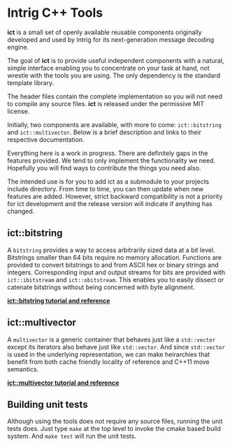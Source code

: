 # Intrig C++ Tools

**ict** is a small set of openly available reusable components originally developed and used by Intrig for its
next-generation message decoding engine.

The goal of **ict** is to provide useful independent components with a natural, simple interface enabling you to
concentrate on your task at hand, not wrestle with the tools you are using. The only dependency is the standard template
library.

The header files contain the complete implementation so you will not need to compile any source files.  **ict** is
released under the permissive MIT license.

Initially, two components are available, with more to come: `ict::bitstring` and `ict::multivector`.  Below is a brief
description and links to their respective documentation.  

Everything here is a work in progress.  There are definitely gaps in the features provided.  We tend to only implement
the functionality we need.  Hopefully you will find ways to contribute the things you need also.

The intended use is for you to add ict as a submodule to your projects include directory.  From time to time, you can
then update when new features are added.  However, strict backward compatibility is not a priority for ict development
and the release version will indicate if anything has changed.


## ict::bitstring

A `bitstring` provides a way to access arbitrarily sized data at a bit level.  Bitstrings smaller than 64
bits require no memory allocation.  Functions are provided to convert bitstrings to and from ASCII hex or binary strings
and integers.  Corresponding input and output streams for bits are provided with `ict::ibitstream` and
`ict::obitstream`.  This enables you to easily dissect or catenate bitstrings without being concerned with byte
alignment.

**[ict::bitstring tutorial and reference](docs/bitstring.md)**

## ict::multivector

A `multivector` is a generic container that behaves just like a `std::vector` except its iterators also
behave just like `std::vector`.  And since `std::vector` is used in the underlying representation, we can make
heirarchies that benefit from both cache friendly locality of reference and C++11 move semantics.

**[ict::multivector tutorial and reference](docs/multivector.md)**

## Building unit tests

Although using the tools does not require any source files, running the unit tests does.  Just type `make` at the top
level to invoke the cmake based build system.  And `make test` will run the unit tests.
